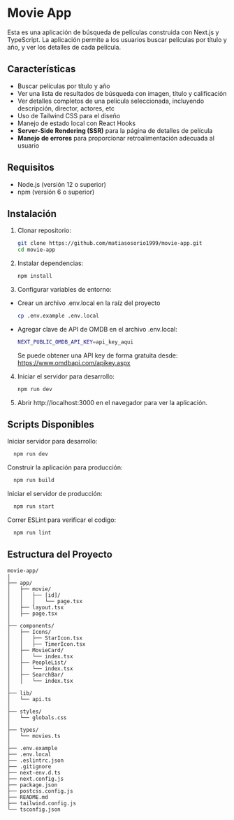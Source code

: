 # Movie App

Esta es una aplicación de búsqueda de películas construida con Next.js y TypeScript. La aplicación permite a los usuarios buscar películas por título y año, y ver los detalles de cada película.

## Características

- Buscar películas por título y año
- Ver una lista de resultados de búsqueda con imagen, título y calificación
- Ver detalles completos de una película seleccionada, incluyendo descripción, director, actores, etc
- Uso de Tailwind CSS para el diseño
- Manejo de estado local con React Hooks
- **Server-Side Rendering (SSR)** para la página de detalles de película
- **Manejo de errores** para proporcionar retroalimentación adecuada al usuario

## Requisitos

- Node.js (versión 12 o superior)
- npm (versión 6 o superior)

## Instalación

1. Clonar repositorio:
   ```bash
   git clone https://github.com/matiasosorio1999/movie-app.git
   cd movie-app
   ```

2. Instalar dependencias:
    ```bash
    npm install
    ```
3. Configurar variables de entorno:
  - Crear un archivo .env.local en la raíz del proyecto
    ```bash
    cp .env.example .env.local
    ```
  - Agregar clave de API de OMDB en el archivo .env.local:
    ```bash
    NEXT_PUBLIC_OMDB_API_KEY=api_key_aqui
    ```
    Se puede obtener una API key de forma gratuita desde: https://www.omdbapi.com/apikey.aspx

4. Iniciar el servidor para desarrollo:
    ```bash
    npm run dev
    ```

5. Abrir http://localhost:3000 en el navegador para ver la aplicación.

## Scripts Disponibles
Iniciar servidor para desarrollo:
  ```bash
    npm run dev
  ```
Construir la aplicación para producción:
  ```bash
    npm run build
  ```
Iniciar el servidor de producción:
  ```bash
    npm run start
  ```
Correr ESLint para verificar el codigo:
  ```bash
    npm run lint
  ```
## Estructura del Proyecto
```
movie-app/
│
├── app/
│   ├── movie/
│   │   ├── [id]/
│   │   │   └── page.tsx
│   ├── layout.tsx
│   ├── page.tsx
│
├── components/
│   ├── Icons/
│   │   ├── StarIcon.tsx
│   │   ├── TimerIcon.tsx
│   ├── MovieCard/
│   │   └── index.tsx
│   ├── PeopleList/
│   │   └── index.tsx
│   ├── SearchBar/
│   │   └── index.tsx
│
├── lib/
│   └── api.ts
│
├── styles/
│   └── globals.css
│
├── types/
│   └── movies.ts
│
├── .env.example
├── .env.local
├── .eslintrc.json
├── .gitignore
├── next-env.d.ts
├── next.config.js
├── package.json
├── postcss.config.js
├── README.md
├── tailwind.config.js
└── tsconfig.json
```
